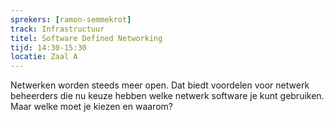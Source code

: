 ```yaml
---
sprekers: [ramon-semmekrot]
track: Infrastructuur
titel: Software Defined Networking
tijd: 14:30-15:30
locatie: Zaal A
---
```

Netwerken worden steeds meer open. Dat biedt voordelen voor netwerk beheerders die nu keuze hebben welke netwerk software je kunt gebruiken. Maar welke moet je kiezen en waarom?















